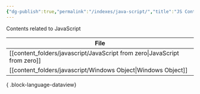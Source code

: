 ```yaml
---
{"dg-publish":true,"permalink":"/indexes/java-script/","title":"JS Contents","dgShowLocalGraph":true,"dgEnableSearch":true}
---
```


Contents related to JavaScript
<br>

| File                                                                         |
| ---------------------------------------------------------------------------- |
| [[content_folders/javascript/JavaScript from zero\|JavaScript from zero]] |
| [[content_folders/javascript/Windows Object\|Windows Object]]             |

{ .block-language-dataview}